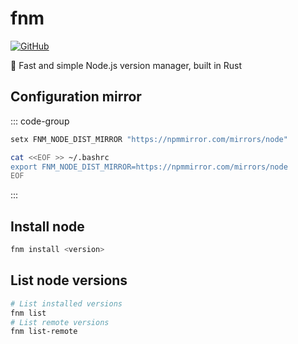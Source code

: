 # fnm

[![GitHub](https://img.shields.io/badge/GitHub-Schniz%2ffnm-000000?style=flat&logo=github)](https://github.com/Schniz/fnm)

🚀 Fast and simple Node.js version manager, built in Rust

## Configuration mirror
::: code-group

```PowerShell
setx FNM_NODE_DIST_MIRROR "https://npmmirror.com/mirrors/node"
```

```bash
cat <<EOF >> ~/.bashrc
export FNM_NODE_DIST_MIRROR=https://npmmirror.com/mirrors/node
EOF
```

:::

## Install node

```sh
fnm install <version>
```

## List node versions

```sh
# List installed versions
fnm list
# List remote versions
fnm list-remote
```
